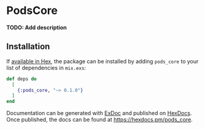 # PodsCore

**TODO: Add description**

## Installation

If [available in Hex](https://hex.pm/docs/publish), the package can be installed
by adding `pods_core` to your list of dependencies in `mix.exs`:

```elixir
def deps do
  [
    {:pods_core, "~> 0.1.0"}
  ]
end
```

Documentation can be generated with [ExDoc](https://github.com/elixir-lang/ex_doc)
and published on [HexDocs](https://hexdocs.pm). Once published, the docs can
be found at <https://hexdocs.pm/pods_core>.

